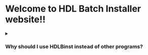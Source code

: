 # Welcome to HDL Batch Installer website!!





<details>
  <summary> <h3> Why should I use HDLBinst instead of other programs? </h3> </summary>
  
  
 __The idea behind this GUI is to combine the strengths of each program that serves this same purpose.__

So, i´ll going to list it´s strengths compared to other programs:

|__Winhiip__  | __HDL Batch Installer__|
|:---------------                               |:------------|
|Limited to __255 games__                       | No limitations (according to uLaunchELF source code: __~`1400` games__ ) 
|__Abandoned__ project                          | Project on __active development__ (Even if this GUI Get´s abandoned, you can update HDLDump
|Can´t read 1tb/2tb HDDs                        | Up to 2tb HDDs are supported
|Only supports DVD5 ISO´s                       | Supports both _DVD5/DVD9_ ISO´s, BIN Images, Nero Images, .iml files and global images
|Games without Support for HDD-OSD or PS2BBN    | Games are compatible with HDD-OSD and PS2BBN (if miniOPL Is provided, aka: `boot.kelf`)
|__Incompatible__ with uLaunchELF formatted HDDs| __Compatible__ with uLaunchELF HDD´s (uLe 4.43a 41e4ebe or [4.43x_isr](https://github.com/israpps/wLaunchELF_ISR) are recomended)
|Randomly corrupts HDD (or it's MBR program)    | 
|__Filename used as game title__                | original game title __automatically assigned__ from internal database
|__Can't hide__ games __from HDD-OSD/PS2BBN__   | Capable of hiding games from HDD-OSD/PS2BBN

***

|__HDL Dump Helper GUI__ | __HDL Batch Installer__|
|:-------------------                                   |:--------------------|
|Uses __older hdldump__                                 | uses __latest hdldump__ _(automatically updated during release creation)_
|__needs Java 32bits__                                  | it's written on C++, so __no dependencies are needed__
|Installs games __1 by 1__                              | capable of selecting __multiple Games__, from different paths before installing
|HDD must be connected before launching the program     | Capable of scanning new HDDs __without restarting program__
|User must enter game title __manually for every game__ | __Original game title automatically assigned__ from internal database
|__Can't hide games__ from HDD-OSD/PS2BBN               | __Capable of hiding games__ from HDD-OSD/PS2BBN


</details>
